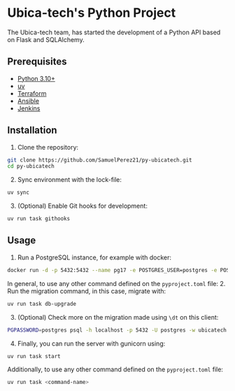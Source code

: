 # Ubica-tech's Python Project

The Ubica-tech team, has started the development of a Python API based on Flask and SQLAlchemy.

## Prerequisites

- [Python 3.10+](https://www.python.org/downloads/)
- [uv](https://github.com/astral-sh/uv?tab=readme-ov-file#installation)
- [Terraform](https://developer.hashicorp.com/terraform/install)
- [Ansible](https://docs.ansible.com/ansible/latest/installation_guide)
- [Jenkins](https://www.jenkins.io/doc/book/installing/)

## Installation

1. Clone the repository:
```sh
git clone https://github.com/SamuelPerez21/py-ubicatech.git
cd py-ubicatech
```

2. Sync environment with the lock-file:
```sh
uv sync
```

3. (Optional) Enable Git hooks for development:
```sh
uv run task githooks
```

## Usage

1. Run a PostgreSQL instance, for example with docker:
```sh
docker run -d -p 5432:5432 --name pg17 -e POSTGRES_USER=postgres -e POSTGRES_PASSWORD=postgres -e POSTGRES_DB=ubicatech postgres:17.4
```

In general, to use any other command defined on the `pyproject.toml` file:
2. Run the migration command, in this case, migrate with:
```sh
uv run task db-upgrade
```

3. (Optional) Check more on the migration made using `\dt` on this client:
```sh
PGPASSWORD=postgres psql -h localhost -p 5432 -U postgres -w ubicatech
```

4. Finally, you can run the server with gunicorn using:
```sh
uv run task start
```

Additionally, to use any other command defined on the `pyproject.toml` file:
```sh
uv run task <command-name>
```
